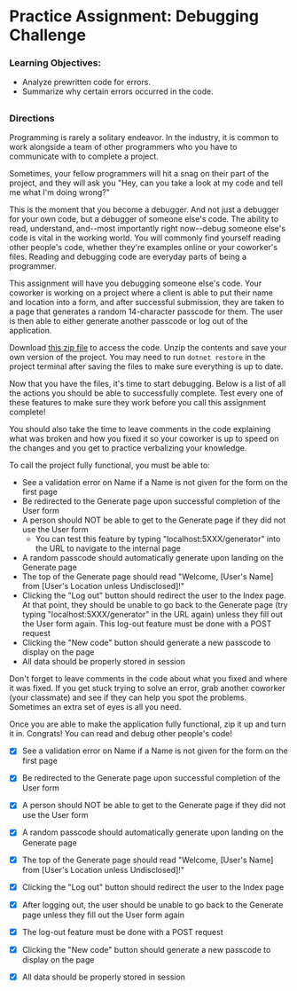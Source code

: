 # Practice Assignment: Debugging Challenge

### Learning Objectives:

- Analyze prewritten code for errors.
- Summarize why certain errors occurred in the code.
##
### Directions
Programming is rarely a solitary endeavor. In the industry, it is common to work alongside a team of other programmers who you have to communicate with to complete a project.

Sometimes, your fellow programmers will hit a snag on their part of the project, and they will ask you "Hey, can you take a look at my code and tell me what I'm doing wrong?"

This is the moment that you become a debugger. And not just a debugger for your own code, but a debugger of someone else's code. The ability to read, understand, and--most importantly right now--debug someone else's code is vital in the working world. You will commonly find yourself reading other people's code, whether they're examples online or your coworker's files. Reading and debugging code are everyday parts of being a programmer.

This assignment will have you debugging someone else's code. Your coworker is working on a project where a client is able to put their name and location into a form, and after successful submission, they are taken to a page that generates a random 14-character passcode for them. The user is then able to either generate another passcode or log out of the application.
 <!-- [this zip file](https://assets.codingdojo.com/boomyeah2015/codingdojo/curriculum/content/chapter/1667502059__DebuggingChallenge.zip) -->
Download [this zip file](asset/1667502059__DebuggingChallenge.zip) to access the code. Unzip the contents and save your own version of the project. You may need to run `dotnet restore` in the project terminal after saving the files to make sure everything is up to date.

Now that you have the files, it's time to start debugging. Below is a list of all the actions you should be able to successfully complete. Test every one of these features to make sure they work before you call this assignment complete!

You should also take the time to leave comments in the code explaining what was broken and how you fixed it so your coworker is up to speed on the changes and you get to practice verbalizing your knowledge.

To call the project fully functional, you must be able to:

- See a validation error on Name if a Name is not given for the form on the first page
- Be redirected to the Generate page upon successful completion of the User form
- A person should NOT be able to get to the Generate page if they did not use the User form
    - You can test this feature by typing "localhost:5XXX/generator" into the URL to navigate to the internal page
- A random passcode should automatically generate upon landing on the Generate page
- The top of the Generate page should read "Welcome, [User's Name] from [User's Location unless Undisclosed]!"
- Clicking the "Log out" button should redirect the user to the Index page. At that point, they should be unable to go back to the Generate page (try typing "localhost:5XXX/generator" in the URL again) unless they fill out the User form again.
This log-out feature must be done with a POST request
- Clicking the "New code" button should generate a new passcode to display on the page
- All data should be properly stored in session

Don't forget to leave comments in the code about what you fixed and where it was fixed. If you get stuck trying to solve an error, grab another coworker (your classmate) and see if they can help you spot the problems. Sometimes an extra set of eyes is all you need.

Once you are able to make the application fully functional, zip it up and turn it in. Congrats! You can read and debug other people's code!

- [x] See a validation error on Name if a Name is not given for the form on the first page

- [x] Be redirected to the Generate page upon successful completion of the User form

- [x] A person should NOT be able to get to the Generate page if they did not use the User form

- [x] A random passcode should automatically generate upon landing on the Generate page

- [x] The top of the Generate page should read "Welcome, [User's Name] from [User's Location unless Undisclosed]!"

- [x] Clicking the "Log out" button should redirect the user to the Index page

- [x] After logging out, the user should be unable to go back to the Generate page unless they fill out the User form again

- [x] The log-out feature must be done with a POST request

- [x] Clicking the "New code" button should generate a new passcode to display on the page

- [x] All data should be properly stored in session